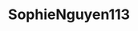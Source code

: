 ---
title: SophieNguyen113
github: https://github.com/SophieNguyen113
mode: dark
transition: 2.4s
score: 91.4
archetype:
- GIF
---